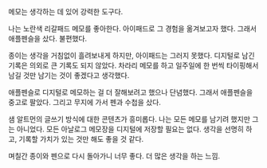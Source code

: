 메모는 생각하는 데 있어 강력한 도구다.

나는 노란색 리갈패드 메모를 좋아한다. 아이패드로 그 경험을 옮겨보고자 했다. 그래서 애플펜슬을 샀다. 불편했다.

종이는 생각을 거침없이 흘려보내게 하지만, 아이패드는 그러지 못했다. 디지털로 남긴 기록은 의외로 큰 기록도 되지 않았다. 차라리 메모를 하고 일주일에 한 번씩 타이핑해서 남길 것만 남기는 것이 좋겠다고 생각했다.

애플펜슬로 디지털로 메모하는 걸 더 잘해보려고 했으나 단념했다. 그래서 애플펜슬을 중고로 팔았다. 그리고 무지에 가서 펜과 수첩을 샀다.

샘 알트먼의 글쓰기 방식에 대한 콘텐츠가 흥미롭다. 나는 모든 메모를 남기려 했지만 그는 아니었다. 모든 아날로그 메모장을 디지털에 저장할 필요는 없다. 생각을 선명히 하고, 기록할 가치가 있는 것만 해도 좋을 것 같다.

며칠간 종이와 펜으로 다시 돌아가니 너무 좋다. 더 많은 생각을 하는 느낌.